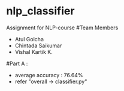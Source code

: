 # nlp_classifier
Assignment for NLP-course
#Team Members
* Atul Golcha
* Chintada Saikumar
* Vishal Kartik K.

#Part A :
* average accuracy : 76.64%  
* refer "overall -> classifier.py"
